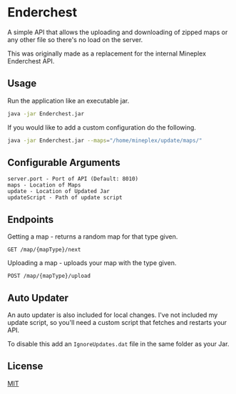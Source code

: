 # Enderchest

A simple API that allows the uploading and downloading of zipped maps or any other file so there's no load on the server.

This was originally made as a replacement for the internal Mineplex Enderchest API.

## Usage

Run the application like an executable jar.

```bash
java -jar Enderchest.jar
```

If you would like to add a custom configuration do the following.

```bash
java -jar Enderchest.jar --maps="/home/mineplex/update/maps/"
```

## Configurable Arguments

```
server.port - Port of API (Default: 8010)
maps - Location of Maps
update - Location of Updated Jar
updateScript - Path of update script
```

## Endpoints

Getting a map - returns a random map for that type given.
```http request
GET /map/{mapType}/next
```

Uploading a map - uploads your map with the type given.
```http request
POST /map/{mapType}/upload
```

## Auto Updater

An auto updater is also included for local changes. I've not included my update script, so you'll need a custom script that fetches and restarts your API.

To disable this add an `IgnoreUpdates.dat` file in the same folder as your Jar.

## License

[MIT](https://choosealicense.com/licenses/mit/)